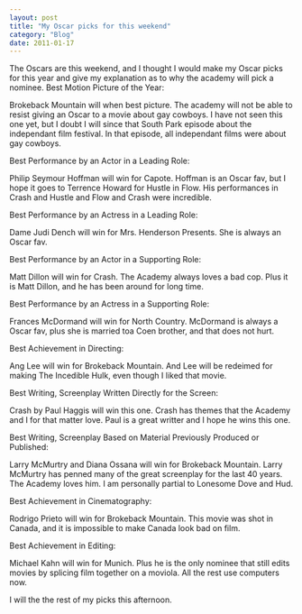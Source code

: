 ```yaml
---
layout: post
title: "My Oscar picks for this weekend"
category: "Blog"
date: 2011-01-17
---
```



The Oscars are this weekend, and I thought I would make my Oscar picks for this year and give my explanation as to why the academy will pick a nominee. Best Motion Picture of the Year:

Brokeback Mountain will when best picture. The academy will not be able to resist giving an Oscar to a movie about gay cowboys. I have not seen this one yet, but I doubt I will since that South Park episode about the independant film festival. In that episode, all independant films were about gay cowboys.

Best Performance by an Actor in a Leading Role:

Philip Seymour Hoffman will win for Capote. Hoffman is an Oscar fav, but I hope it goes to Terrence Howard for Hustle in Flow. His performances in Crash and Hustle and Flow and Crash were incredible.

Best Performance by an Actress in a Leading Role:

Dame Judi Dench will win for Mrs. Henderson Presents. She is always an Oscar fav.

Best Performance by an Actor in a Supporting Role:

Matt Dillon will win for Crash. The Academy always loves a bad cop. Plus it is Matt Dillon, and he has been around for long time.

Best Performance by an Actress in a Supporting Role:

Frances McDormand will win for North Country. McDormand is always a Oscar fav, plus she is married toa Coen brother, and that does not hurt.

Best Achievement in Directing:

Ang Lee will win for Brokeback Mountain. And Lee will be redeimed for making The Incedible Hulk, even though I liked that movie.

Best Writing, Screenplay Written Directly for the Screen:

Crash by Paul Haggis will win this one. Crash has themes that the Academy and I for that matter love. Paul is a great writter and I hope he wins this one.

Best Writing, Screenplay Based on Material Previously Produced or Published:

Larry McMurtry and Diana Ossana will win for Brokeback Mountain. Larry McMurtry has penned many of the great screenplay for the last 40 years. The Academy loves him. I am personally partial to Lonesome Dove and Hud.

Best Achievement in Cinematography:

Rodrigo Prieto will win for Brokeback Mountain. This movie was shot in Canada, and it is impossible to make Canada look bad on film.

Best Achievement in Editing:

Michael Kahn will win for Munich. Plus he is the only nominee that still edits movies by splicing film together on a moviola. All the rest use computers now.

I will the the rest of my picks this afternoon.